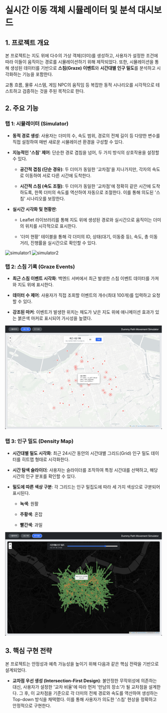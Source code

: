 # 실시간 이동 객체 시뮬레이터 및 분석 대시보드

## 1. 프로젝트 개요

본 프로젝트는 지도 위에 다수의 가상 객체(더미)를 생성하고, 사용자가 설정한 조건에 따라 이들이 움직이는 경로를 시뮬레이션하기 위해 제작되었다. 또한, 시뮬레이션을 통해 생성된 데이터를 기반으로 **스침(Graze) 이벤트**와 **시간대별 인구 밀도**를 분석하고 시각화하는 기능을 포함한다.

교통 흐름, 물류 시스템, 게임 NPC의 움직임 등 복잡한 동적 시나리오를 시각적으로 테스트하고 검증하는 것을 주된 목적으로 한다.

## 2. 주요 기능

### 탭 1: 시뮬레이터 (Simulator)

* **동적 경로 생성**: 사용자는 더미의 수, 속도 범위, 경로의 전체 길이 등 다양한 변수를 직접 설정하여 매번 새로운 시뮬레이션 환경을 구성할 수 있다.

* **지능적인 '스침' 제어**: 단순한 경로 겹침을 넘어, 두 가지 방식의 상호작용을 설정할 수 있다.

    * **공간적 겹침 (단순 경유)**: 두 더미가 동일한 '교차점'을 지나가지만, 각자의 속도로 이동하여 서로 다른 시간에 도착한다.

    * **시간적 스침 (속도 조절)**: 두 더미가 동일한 '교차점'에 정확히 같은 시간에 도착하도록, 한쪽 더미의 속도를 역산하여 자동으로 조절한다. 이를 통해 의도된 '스침' 시나리오를 보장한다.

* **실시간 시각화 및 현황판**:

    * Leaflet 라이브러리를 통해 지도 위에 생성된 경로와 실시간으로 움직이는 더미의 위치를 시각적으로 표시한다.

    * '더미 현황' 테이블을 통해 각 더미의 ID, 상태(대기, 이동중 등), 속도, 총 이동 거리, 진행률을 실시간으로 확인할 수 있다.

![simulator1](../source/simulator1.png)
![simulator2](../source/simulator2.png)

### 탭 2: 스침 기록 (Graze Events)

* **최근 스침 이벤트 시각화**: 백엔드 서버에서 최근 발생한 스침 이벤트 데이터를 가져와 지도 위에 표시한다.

* **데이터 수 제어**: 사용자가 직접 조회할 이벤트의 개수(최대 100개)를 입력하고 요청할 수 있다.

* **강조된 마커**: 이벤트가 발생한 위치는 채도가 낮은 지도 위에 애니메이션 효과가 있는 붉은색 마커로 표시되어 가시성을 높였다.

![graze_event](../source/graze_event.png)

### 탭 3: 인구 밀도 (Density Map)

* **시간대별 밀도 시각화**: 최근 24시간 동안의 시간대별 그리드(Grid) 인구 밀도 데이터를 히트맵 형태로 시각화한다.

* **시간 탐색 슬라이더**: 사용자는 슬라이더를 조작하여 특정 시간대를 선택하고, 해당 시간의 인구 분포를 확인할 수 있다.

* **밀도에 따른 색상 구분**: 각 그리드는 인구 밀집도에 따라 세 가지 색상으로 구분되어 표시된다.

    * **녹색**: 원활

    * **주황색**: 혼잡

    * **빨간색**: 과밀

![grid_density](../source/grid_density.png)

## 3. 핵심 구현 전략

본 프로젝트는 안정성과 예측 가능성을 높이기 위해 다음과 같은 핵심 전략을 기반으로 설계되었다.

* **교차점 우선 생성 (Intersection-First Design)**: 불안정한 무작위성에 의존하는 대신, 사용자가 설정한 '교차 비율'에 따라 먼저 '만남의 장소'가 될 교차점을 설계한다. 그 후, 이 교차점을 기준으로 각 더미의 전체 경로와 속도를 역산하여 생성하는 Top-down 방식을 채택했다. 이를 통해 사용자가 의도한 '스침' 현상을 정확하고 안정적으로 구현한다.
